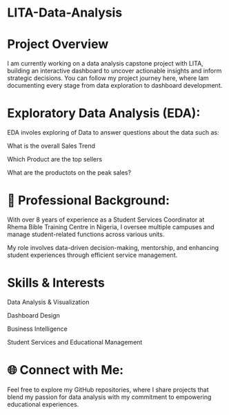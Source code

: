 # LITA-Data-Analysis
# Project Overview
I am currently working on a data analysis capstone project with LITA, building an interactive dashboard to uncover actionable insights and inform strategic decisions. You can follow my project journey here, where Iam documenting every stage from data exploration to dashboard development.

# Exploratory Data Analysis (EDA):
EDA involes exploring of Data to answer questions about the data such as:

What is the overall Sales Trend

Which Product are the top sellers

What are the productots on the peak sales?

# 💼 Professional Background:

With over 8 years of experience as a Student Services Coordinator at Rhema Bible Training Centre in Nigeria, I oversee multiple campuses and manage student-related functions across various units. 

My role involves data-driven decision-making, mentorship, and enhancing student experiences through efficient service management.

# Skills & Interests
Data Analysis & Visualization

Dashboard Design

Business Intelligence

Student Services and Educational Management

# 🌐 Connect with Me:

Feel free to explore my GitHub repositories, where I share projects that blend my passion for data analysis with my commitment to empowering educational experiences.

